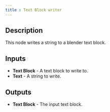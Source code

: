 ```yaml
---
title : Text Block writer
---
```


## Description

This node writes a string to a blender text block.

## Inputs

- **Text Block** - A text block to write to.
- **Text** - A string to write.

## Outputs

- **Text Block** - The input text block.
